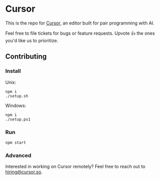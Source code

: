 # Cursor

This is the repo for [Cursor](https://www.cursor.so), an editor built for pair programming with AI. 

Feel free to file tickets for bugs or feature requests. Upvote 👍 the ones you'd like us to prioritize.

## Contributing

### Install

Unix:

```
npm i
./setup.sh
```

Windows:

```
npm i
./setup.ps1
```

### Run

```
npm start
```

### Advanced

Interested in working on Cursor remotely? Feel free to reach out to hiring@cursor.so.
